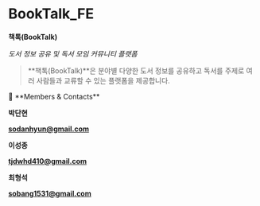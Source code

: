 # BookTalk_FE
**책톡(BookTalk)**

*도서 정보 공유 및 독서 모임 커뮤니티 플랫폼*

> **책톡(BookTalk)**은 분야별 다양한 도서 정보를 공유하고
독서를 주제로 여러 사람들과 교류할 수 있는 플랫폼을 제공합니다.
> 

<aside>
👋 **Members & Contacts**

**박단현**

**sodanhyun@gmail.com**

**이성종**

**tjdwhd410@gmail.com**

**최형석**

**sobang1531@gmail.com**

</aside>
